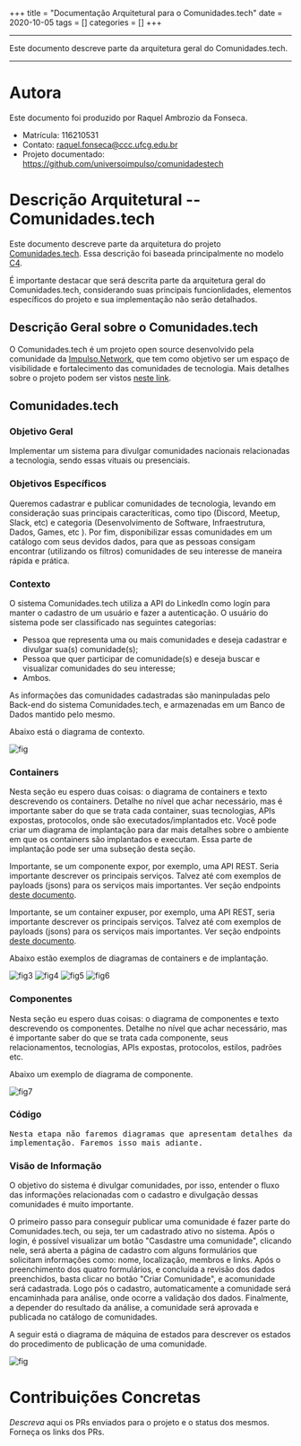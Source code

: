 +++
title = "Documentação Arquitetural para o Comunidades.tech"
date = 2020-10-05
tags = []
categories = []
+++

***

Este documento descreve parte da arquitetura geral do Comunidades.tech.

***

# Autora

Este documento foi produzido por Raquel Ambrozio da Fonseca.

- Matrícula: 116210531
- Contato: raquel.fonseca@ccc.ufcg.edu.br
- Projeto documentado: https://github.com/universoimpulso/comunidadestech

# Descrição Arquitetural -- Comunidades.tech

Este documento descreve parte da arquitetura do projeto [Comunidades.tech](https://github.com/universoimpulso/comunidadestech). Essa descrição foi baseada principalmente no modelo [C4](https://c4model.com/).

É importante destacar que será descrita parte da arquitetura geral do Comunidades.tech, considerando suas principais funcionlidades, elementos específicos do projeto e sua implementação não serão detalhados.


## Descrição Geral sobre o Comunidades.tech

O Comunidades.tech é um projeto open source desenvolvido pela comunidade da [Impulso.Network](https://impulso.network/entrar?referral=comunidadestech), que tem como objetivo ser um espaço de visibilidade e fortalecimento das comunidades de tecnologia. Mais detalhes sobre o projeto podem ser vistos [neste link](https://comunidades.tech/).

## Comunidades.tech

### Objetivo Geral

Implementar um sistema para divulgar comunidades nacionais relacionadas a tecnologia, sendo essas vituais ou presenciais. 

### Objetivos Específicos

Queremos cadastrar e publicar comunidades de tecnologia, levando em consideração suas principais caracteríticas, como tipo (Discord, Meetup, Slack, etc) e categoria (Desenvolvimento de Software, Infraestrutura, Dados, Games, etc ). Por fim, disponibilizar essas comunidades em um catálogo com seus devidos dados, para que as pessoas consigam encontrar (utilizando os filtros) comunidades de seu interesse de maneira rápida e prática. 

### Contexto

O sistema Comunidades.tech utiliza a API do LinkedIn como login para manter o cadastro de um usuário e fazer a autenticação.
O usuário do sistema pode ser classificado nas seguintes categorias: 

* Pessoa que representa uma ou mais comunidades e deseja cadastrar e divulgar sua(s) comunidade(s);
* Pessoa que quer participar de comunidade(s) e deseja buscar e visualizar comunidades do seu interesse;
* Ambos.

As informações das comunidades cadastradas são maninpuladas pelo Back-end do sistema Comunidades.tech, e armazenadas em um Banco de Dados mantido pelo mesmo.
 
 
Abaixo está o diagrama de contexto.

![fig](diagrama-contexto.png)


### Containers

Nesta seção eu espero duas coisas: o diagrama de containers e  texto descrevendo os containers. Detalhe no nível que achar necessário, mas é importante saber do que se trata cada container, suas tecnologias, APIs expostas, protocolos, onde são executados/implantados etc. Você pode criar um diagrama de implantação para dar mais detalhes sobre o ambiente em que os containers são implantados e executam. Essa parte de implantação pode ser uma subseção desta seção.

Importante, se um componente expor, por exemplo, uma API REST. Seria importante descrever os principais serviços. Talvez até com exemplos de payloads (jsons) para os serviços mais importantes. Ver seção endpoints [deste documento](https://docs.google.com/document/d/1OGPN7crENY5u9AiR_AE7Cb9rT92T-U-YppZL0m4TT2s/edit?usp=sharing).

Importante, se um container expuser, por exemplo, uma API REST, seria importante descrever os principais serviços. Talvez até com exemplos de payloads (jsons) para os serviços mais importantes. Ver seção endpoints [deste documento](https://docs.google.com/document/d/1OGPN7crENY5u9AiR_AE7Cb9rT92T-U-YppZL0m4TT2s/edit?usp=sharing).

Abaixo estão exemplos de diagramas de containers e de implantação.

![fig3](c4-containers.png)
![fig4](parlametria-container.png)
![fig5](c4-implantacao.png)
![fig6](parlametria-implantacao.png)

### Componentes

Nesta seção eu espero duas coisas: o diagrama de componentes e texto descrevendo os componentes. Detalhe no nível que achar necessário, mas é importante saber do que se trata cada componente, seus relacionamentos, tecnologias, APIs expostas, protocolos, estilos, padrões etc.

Abaixo um exemplo de diagrama de componente.

![fig7](c4-componentes.png)

### Código

<pre>
Nesta etapa não faremos diagramas que apresentam detalhes da
implementação. Faremos isso mais adiante.
</pre>

### Visão de Informação

O objetivo do sistema é divulgar comunidades, por isso, entender o fluxo das informações relacionadas com o cadastro e divulgação dessas comunidades é muito importante. 

O primeiro passo para conseguir publicar uma comunidade é fazer parte do Comunidades.tech, ou seja, ter um cadastrado ativo no sistema. Após o login, é possível visualizar um botão "Casdastre uma comunidade", clicando nele, será aberta a página de cadastro com alguns formulários que solicitam informações como: nome, localização, membros e links. Após o preenchimento dos quatro formulários, e concluída a revisão dos dados preenchidos, basta clicar no botão "Criar Comunidade", e acomunidade será cadastrada. Logo pós o cadastro, automaticamente a comunidade será encaminhada para análise, onde  ocorre a validação dos dados. Finalmente, a depender do resultado da análise, a comunidade será aprovada e publicada no catálogo de comunidades.

A seguir está o diagrama de máquina de estados para descrever os estados do procedimento de publicação de uma comunidade.

![fig](diagrama-maquina-estados.jpeg)

# Contribuições Concretas

*Descreva* aqui os PRs enviados para o projeto e o status dos mesmos. Forneça os links dos PRs.
